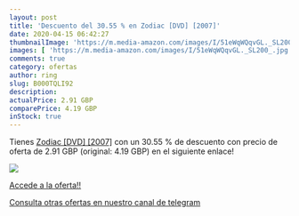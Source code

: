```yaml
---
layout: post
title: 'Descuento del 30.55 % en Zodiac [DVD] [2007]'
date: 2020-04-15 06:42:27
thumbnailImage: 'https://m.media-amazon.com/images/I/51eWqWQqvGL._SL200_.jpg'
images: [ 'https://m.media-amazon.com/images/I/51eWqWQqvGL._SL200_.jpg' ]
comments: true
category: ofertas
author: ring
slug: B000TQLI92
description:
actualPrice: 2.91 GBP
comparePrice: 4.19 GBP
inStock: true
---
```


Tienes [Zodiac [DVD] [2007]](https://www.amazon.com/dp/B000TQLI92/?tag=redken08-20) con un 30.55 % de descuento con precio de oferta de 2.91 GBP (original: 4.19 GBP) en el siguiente enlace!

[![](https://m.media-amazon.com/images/I/51eWqWQqvGL._SL200_.jpg)](https://www.amazon.com/dp/B000TQLI92/?tag=redken08-20)

[Accede a la oferta!!](https://www.amazon.com/dp/B000TQLI92/?tag=redken08-20)

[Consulta otras ofertas en nuestro canal de telegram](https://t.me/s/ofertas25)
